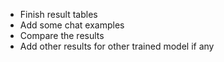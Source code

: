 - Finish result tables
- Add some chat examples
- Compare the results
- Add other results for other trained model if any
